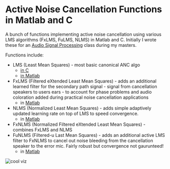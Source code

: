 # Active Noise Cancellation Functions in Matlab and C
A bunch of functions implementing active noise cancellation using various LMS algorithms (FxLMS, FuLMS, NLMS) in Matlab and C.
Initially I wrote these for an [Audio Signal Processing](http://www.ece.rochester.edu/~zduan/teaching/ece472/index.html) class during my masters.

Functions include:
+ LMS (Least Mean Squares) - most basic canonical ANC algo 
  + [in C](https://github.com/markostam/active-noise-cancellation/blob/master/Code/adaptive_mss.c)
  + [in Matlab](https://github.com/markostam/active-noise-cancellation/blob/master/Code/FxLMS_mss.m)
+ FxLMS (Filtered eXtended Least Mean Squares) - adds an additional learned filter for the secondary path signal - signal from cancellation speakers to users ears - to account for phase problems and audio coloration added during practical noise cancellation applications
  + in [Matlab](https://github.com/markostam/active-noise-cancellation/blob/master/Code/FxLMS_mss.m)
+ NLMS (Normalized Least Mean Squares) - adds simple adaptively updated learning rate on top of LMS to speed convergence.
  + in [Matlab](https://github.com/markostam/active-noise-cancellation/blob/master/Code/NLMS_mss.m)
+ FxNLMS (Normalized Filtered eXtended Least Mean Squares) - combines FxLMS and NLMS
+ FuNLMS (Filtered-u Last Mean Squares) - adds an additional active LMS filter to FxNLMS to cancel out noise bleeding from the cancellation speaker to the error mic. Fairly robust but convergence not gaurunteed!
  + in [Matlab](https://github.com/markostam/active-noise-cancellation/blob/master/Code/FuNLMS_mss.m)

![cool viz](https://github.com/markostam/active-noise-cancellation/blob/master/images/Screenshot%202016-11-07%2015.30.06.png?raw=true)

